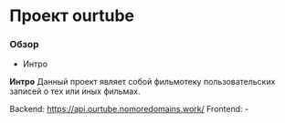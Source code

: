 # Проект ourtube

### Обзор
* Интро

**Интро**
Данный проект являет собой фильмотеку пользовательских записей о тех или иных фильмах.

Backend: https://api.ourtube.nomoredomains.work/
Frontend: -


